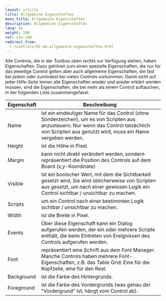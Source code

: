 ```yaml
---
layout: article
title: Allgemeine Eigenschaften
menu_title: Allgemeine Eigenschaften
description: Allgemeine Eigenschaften
lang: de
weight: 100
ref: con-100
redirect_from:
  - /controls/01-de-allgemeine-eigenschaften.html
---
```


Alle Controls, die in der Toolbox oben rechts zur Verfügung stehen, haben Eigenschaften. Dazu gehören zum einen spezielle Eigenschaften, die nur für das jeweilige Control gelten aber auch allgemeine Eigenschaften, die fast bei jedem oder zumindest bei vielen Controls vorkommen. Damit nicht auf jeder Hilfe-Seite immer alle Eigenschaften wieder und wieder erklärt werden müssen, sind die Eigenschaften, die bei mehr als einem Control auftauchen, in der folgenden Liste zusammengefasst:

| **Eigenschaft**   | **Beschreibung** |
|------------|-------------|
| Name       | ist ein eindeutiger Name für das Control (ohne Sonderzeichen), um es von Scripten aus anzusteuern. Nur wenn das Control tatsächlich von Scripten aus genutzt wird, muss ein Name vergeben werden. |
| Height     | ist die Höhe in Pixel.
| Margin     | kann nicht direkt verändert werden, sondern repräsentiert die Position des Controls auf dem Board (x,y-Koordinate)|
| Visible    |	ist ein boolscher Wert, mit dem die Sichtbarkeit gesetzt wird. Sie wird üblicherweise von Scripten aus gesetzt, um nach einer gewissen Logik ein Control sichtbar / unsichtbar zu machen. |
| Scripts    | um ein Control nach einer bestimmten Logik sichtbar / unsichtbar zu machen. |
| Width      |	ist die Breite in Pixel.|
| Events     |Über diese Eigenschaft kann ein Dialog aufgerufen werden, der ein oder mehrere Scripte enthält, die beim Eintreten von Ereignissen des Controls aufgerufen werden.|
| Font       |	repräsentiert eine Schrift aus dem Font Manager. Manche Controls haben mehrere Font-Eigenschaften, z.B. das Table Grid: Eine für die Kopfzeile, eine für den Rest.	|
| Background |	ist die Farbe des Hintergrunds. |
| Foreground |		ist die Farbe des Vordergrunds (was genau der "Vordergrund" ist, hängt vom Control ab).|

